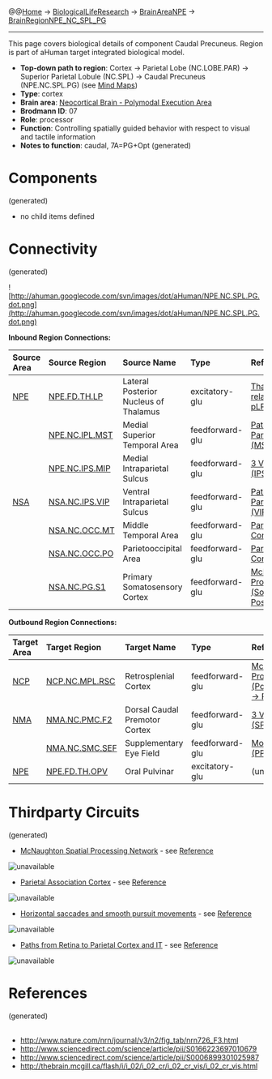 @@[Home](Home.md) -> [BiologicalLifeResearch](BiologicalLifeResearch.md) -> [BrainAreaNPE](BrainAreaNPE.md) -> [BrainRegionNPE\_NC\_SPL\_PG](BrainRegionNPE_NC_SPL_PG.md)

---


This page covers biological details of component Caudal Precuneus.
Region is part of aHuman target integrated biological model.

  * **Top-down path to region**: Cortex -> Parietal Lobe (NC.LOBE.PAR) -> Superior Parietal Lobule (NC.SPL) -> Caudal Precuneus (NPE.NC.SPL.PG) (see [Mind Maps](OverallMindMaps.md))
  * **Type**: cortex
  * **Brain area**: [Neocortical Brain - Polymodal Execution Area](BrainAreaNPE.md)
  * **Brodmann ID**: 07
  * **Role**: processor
  * **Function**: Controlling spatially guided behavior with respect to visual and tactile information
  * **Notes to function**: caudal, 7A=PG+Opt
(generated)
# Components #
(generated)


  * no child items defined

# Connectivity #
(generated)


![http://ahuman.googlecode.com/svn/images/dot/aHuman/NPE.NC.SPL.PG.dot.png](http://ahuman.googlecode.com/svn/images/dot/aHuman/NPE.NC.SPL.PG.dot.png)

**Inbound Region Connections:**

| **Source Area** | **Source Region** | **Source Name** | **Type** | **Reference** |
|:----------------|:------------------|:----------------|:---------|:--------------|
| [NPE](BrainAreaNPE.md) | [NPE.FD.TH.LP](BrainRegionNPE_FD_TH_LP.md) | Lateral Posterior Nucleus of Thalamus | excitatory-glu | [Thalamocortical relationships (LP -> pLP, abstract)](http://what-when-how.com/neuroscience/the-thalamus-and-cerebral-cortex-integrative-systems-part-2/) |
|                 | [NPE.NC.IPL.MST](BrainRegionNPE_NC_IPL_MST.md) | Medial Superior Temporal Area | feedforward-glu | [Paths from Retina to Parietal Cortex and IT (MST -> 7a)](http://thebrain.mcgill.ca/flash/i/i_02/i_02_cr/i_02_cr_vis/i_02_cr_vis.html) |
|                 | [NPE.NC.IPS.MIP](BrainRegionNPE_NC_IPS_MIP.md) | Medial Intraparietal Sulcus | feedforward-glu | [3 Visual Cortex Paths (IPS -> SPL, abstract)](http://ahuman.googlecode.com/svn/research/articles/Biological/2008-dorsal-stream.pdf) |
| [NSA](BrainAreaNSA.md) | [NSA.NC.IPS.VIP](BrainRegionNSA_NC_IPS_VIP.md) | Ventral Intraparietal Sulcus | feedforward-glu | [Paths from Retina to Parietal Cortex and IT (VIP -> 7a)](http://thebrain.mcgill.ca/flash/i/i_02/i_02_cr/i_02_cr_vis/i_02_cr_vis.html) |
|                 | [NSA.NC.OCC.MT](BrainRegionNSA_NC_OCC_MT.md) | Middle Temporal Area | feedforward-glu | [Parietal Association Cortex (V5A -> 7a)](http://www.sciencedirect.com/science/article/pii/S0166223697010679) |
|                 | [NSA.NC.OCC.PO](BrainRegionNSA_NC_OCC_PO.md) | Parietooccipital Area | feedforward-glu | [Parietal Association Cortex (V6 -> 7a)](http://www.sciencedirect.com/science/article/pii/S0166223697010679) |
|                 | [NSA.NC.PG.S1](BrainRegionNSA_NC_PG_S1.md) | Primary Somatosensory Cortex | feedforward-glu | [McNaughton Spatial Processing Network (SomSensCortex -> PosteriorParietalCortex)](http://www.nature.com/nrn/journal/v3/n2/fig_tab/nrn726_F3.html) |

**Outbound Region Connections:**

| **Target Area** | **Target Region** | **Target Name** | **Type** | **Reference** |
|:----------------|:------------------|:----------------|:---------|:--------------|
| [NCP](BrainAreaNCP.md) | [NCP.NC.MPL.RSC](BrainRegionNCP_NC_MPL_RSC.md) | Retrosplenial Cortex | feedforward-glu | [McNaughton Spatial Processing Network (PosteriorParietalCortex -> PCGRSP, abstract)](http://www.nature.com/nrn/journal/v3/n2/fig_tab/nrn726_F3.html) |
| [NMA](BrainAreaNMA.md) | [NMA.NC.PMC.F2](BrainRegionNMA_NC_PMC_F2.md) | Dorsal Caudal Premotor Cortex | feedforward-glu | [3 Visual Cortex Paths (SPL -> dPM, abstract)](http://ahuman.googlecode.com/svn/research/articles/Biological/2008-dorsal-stream.pdf) |
|                 | [NMA.NC.SMC.SEF](BrainRegionNMA_NC_SMC_SEF.md) | Supplementary Eye Field | feedforward-glu | [Movement Planning (PPC -> SMC, abstract)](http://thebrainlabs.com/brain.shtml) |
| [NPE](BrainAreaNPE.md) | [NPE.FD.TH.OPV](BrainRegionNPE_FD_TH_OPV.md) | Oral Pulvinar   | excitatory-glu | (unknown reference) |

# Thirdparty Circuits #
(generated)

  * [McNaughton Spatial Processing Network](http://www.nature.com/nrn/journal/v3/n2/images/nrn726-f3.jpg) - see [Reference](http://www.nature.com/nrn/journal/v3/n2/fig_tab/nrn726_F3.html)

<img src='http://www.nature.com/nrn/journal/v3/n2/images/nrn726-f3.jpg' alt='unavailable'>

<ul><li><a href='http://ars.els-cdn.com/content/image/1-s2.0-S0166223697010679-gr6.gif'>Parietal Association Cortex</a> - see <a href='http://www.sciencedirect.com/science/article/pii/S0166223697010679'>Reference</a></li></ul>

<img src='http://ars.els-cdn.com/content/image/1-s2.0-S0166223697010679-gr6.gif' alt='unavailable'>

<ul><li><a href='http://ars.els-cdn.com/content/image/1-s2.0-S0006899301025987-gr1.gif'>Horizontal saccades and smooth pursuit movements</a> - see <a href='http://www.sciencedirect.com/science/article/pii/S0006899301025987'>Reference</a></li></ul>

<img src='http://ars.els-cdn.com/content/image/1-s2.0-S0006899301025987-gr1.gif' alt='unavailable'>

<ul><li><a href='http://thebrain.mcgill.ca/flash/a/a_02/a_02_cr/a_02_cr_vis/a_02_cr_vis_3a.jpg'>Paths from Retina to Parietal Cortex and IT</a> - see <a href='http://thebrain.mcgill.ca/flash/i/i_02/i_02_cr/i_02_cr_vis/i_02_cr_vis.html'>Reference</a></li></ul>

<img src='http://thebrain.mcgill.ca/flash/a/a_02/a_02_cr/a_02_cr_vis/a_02_cr_vis_3a.jpg' alt='unavailable'>


<h1>References</h1>
(generated)<br>
<br>
<ul><li><a href='http://www.nature.com/nrn/journal/v3/n2/fig_tab/nrn726_F3.html'>http://www.nature.com/nrn/journal/v3/n2/fig_tab/nrn726_F3.html</a>
</li><li><a href='http://www.sciencedirect.com/science/article/pii/S0166223697010679'>http://www.sciencedirect.com/science/article/pii/S0166223697010679</a>
</li><li><a href='http://www.sciencedirect.com/science/article/pii/S0006899301025987'>http://www.sciencedirect.com/science/article/pii/S0006899301025987</a>
</li><li><a href='http://thebrain.mcgill.ca/flash/i/i_02/i_02_cr/i_02_cr_vis/i_02_cr_vis.html'>http://thebrain.mcgill.ca/flash/i/i_02/i_02_cr/i_02_cr_vis/i_02_cr_vis.html</a></li></ul>
